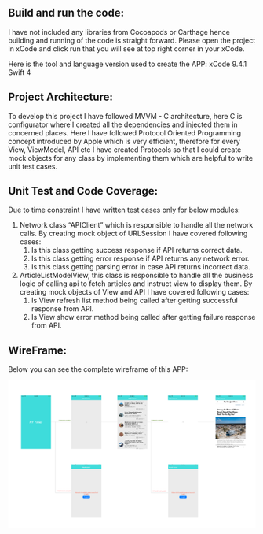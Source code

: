 ## Build and run the code:
I have not included any libraries from Cocoapods or Carthage hence building and running of the code is straight forward. Please open the project in xCode and click run that you will see at top right corner in your xCode.

Here is the tool and language version used to create the APP:
xCode 9.4.1
Swift 4

## Project Architecture:
To develop this project I have followed MVVM - C architecture, here C is configurator where I created all the dependencies and injected them in concerned places. Here I have followed Protocol Oriented Programming concept introduced by Apple which is very efficient, therefore for every View, ViewModel, API etc I have created Protocols so that I could create mock objects for any class by implementing them which are helpful to write unit test cases.

## Unit Test and Code Coverage:
Due to time constraint I have written test cases only for below modules:
1. Network class “APIClient” which is responsible to handle all the network calls. By creating mock object of URLSession I have covered following cases:
    1. Is this class getting success response if API returns correct data.
    2. Is this class getting error response if API returns any network error.
    3. Is this class getting parsing error in case API returns incorrect data. 
2. ArticleListModelView, this class is responsible to handle all the business logic of calling api to fetch articles and instruct view to display them. By creating mock objects of View and API I have covered following cases:
    1. Is View refresh list method being called after getting successful response from API.
    2. Is View show error method being called after getting failure response from API.

## WireFrame:
Below you can see the complete wireframe of this APP:

![](WireFrame.png)
